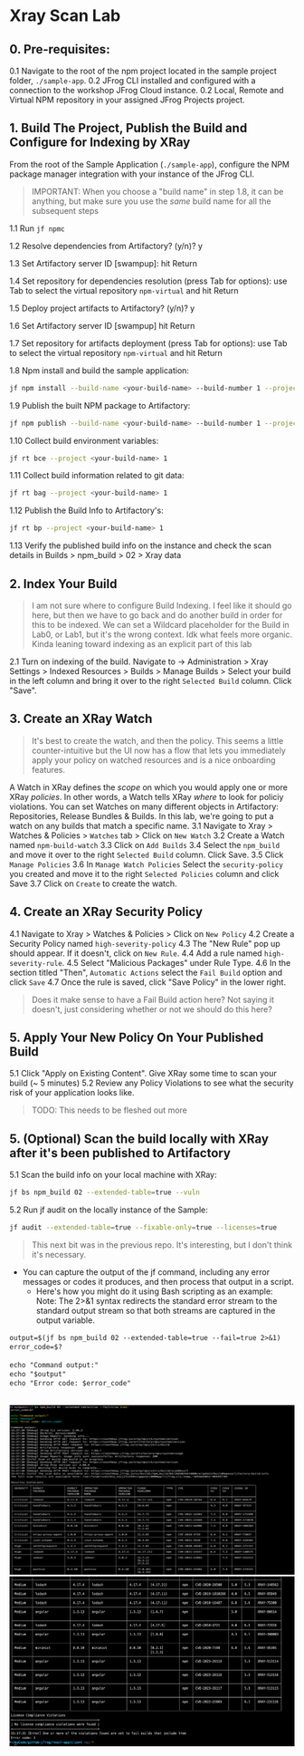 # Xray Scan Lab
## 0. Pre-requisites:
0.1 Navigate to the root of the npm project located in the sample project folder, `./sample-app`.
0.2 JFrog CLI installed and configured with a connection to the workshop JFrog Cloud instance.
0.2 Local, Remote and Virtual NPM repository in your assigned JFrog Projects project.

## 1. Build The Project, Publish the Build and Configure for Indexing by XRay
From the root of the Sample Application (`./sample-app`), configure the NPM package manager integration with your instance of the JFrog CLI.
> IMPORTANT: When you choose a "build name" in step 1.8, it can be anything, but make sure you use the _same_ build name for all the subsequent steps

1.1 Run `jf npmc`

1.2 Resolve dependencies from Artifactory? (y/n)? y

1.3 Set Artifactory server ID [swampup]: hit Return

1.4 Set repository for dependencies resolution (press Tab for options): use Tab to select the virtual repository `npm-virtual` and hit Return

1.5 Deploy project artifacts to Artifactory? (y/n)? y

1.6 Set Artifactory server ID [swampup] hit Return

1.7 Set repository for artifacts deployment (press Tab for options): use Tab to select the virtual repository `npm-virtual` and hit Return

1.8 Npm install and build the sample application:
```bash
jf npm install --build-name <your-build-name> --build-number 1 --project
```

1.9 Publish the built NPM package to Artifactory:
```bash
jf npm publish --build-name <your-build-name> --build-number 1 --project
```

1.10 Collect build environment variables:
```bash
jf rt bce --project <your-build-name> 1 
```

1.11 Collect build information related to git data:
```bash
jf rt bag --project <your-build-name> 1
```

1.12 Publish the Build Info to Artifactory's:
```bash
jf rt bp --project <your-build-name> 1
```

1.13 Verify the published build info on the instance and check the scan details in Builds > npm_build > 02 > Xray data

## 2. Index Your Build 
> I am not sure where to configure Build Indexing.  I feel like it should go here, but then we have to go back and 
> do another build in order for this to be indexed.  We can set a Wildcard placeholder for the Build in Lab0, or 
> Lab1, but it's the wrong context.  Idk what feels more organic.  Kinda leaning toward indexing as an explicit part of this lab 

2.1 Turn on indexing of the build. Navigate to <Your Project Context> -> Administration > Xray Settings > Indexed Resources > Builds > Manage Builds > Select your build in the left column and bring it over to  the  right `Selected Build` column.  Click "Save".

## 3. Create an XRay Watch
> It's best to create the watch, and then the policy.  This seems a little counter-intuitive but the UI now has a 
> flow that lets you immediately apply your policy on watched resources and is a nice onboarding features.

A Watch in XRay defines the _scope_ on which you would apply one or more XRay _policies_.  In other words, a Watch tells XRay _where_ to look for policiy violations.    You can set Watches on many different objects in Artifactory: Repositories, Release Bundles & Builds. In this lab, we're going to put a watch on any builds that match a specific name. 
3.1 Navigate to Xray > Watches & Policies > `Watches` tab > Click on `New Watch`
3.2 Create a Watch named `npm-build-watch`
3.3 Click on `Add Builds`
3.4 Select the `npm_build` and move it over to the right `Selected Build` column. Click Save.
3.5 Click `Manage Policies`
3.6 In `Manage Watch Policies` Select the `security-policy` you created and move it to the right `Selected Policies` column and click Save
3.7 Click on `Create` to create the watch.

## 4. Create an XRay Security Policy
4.1 Navigate to Xray > Watches & Policies > Click on `New Policy`
4.2 Create a Security Policy named `high-severity-policy`
4.3 The "New Rule" pop up should appear. If it doesn't, click on `New Rule`.
4.4 Add a rule named `high-severity-rule`.
4.5 Select "Malicious Packages" under Rule Type. 
4.6 In the section titled "Then",  `Automatic Actions` select the `Fail Build` option and click `Save`
4.7 Once the rule is saved, click "Save Policy" in the lower right.
> Does it make sense to have a Fail Build action here?  Not saying it doesn't, just considering whether or not we 
> should do this here?

## 5. Apply Your New Policy On Your Published Build
5.1 Click "Apply on Existing Content".  Give XRay some time to scan your build (~ 5 minutes)
5.2 Review any Policy Violations to see what the security risk of your application looks like.
>  TODO: This needs to be fleshed out more

## 5. (Optional) Scan the build locally with XRay after it's been published to Artifactory
5.1 Scan the build info on your local machine with XRay:
```bash
jf bs npm_build 02 --extended-table=true --vuln
```
5.2 Run jf audit on the locally instance of the Sample:
```bash
jf audit --extended-table=true --fixable-only=true --licenses=true
```
> This next bit was in the previous repo. It's interesting, but I don't think it's necessary.
- You can capture the output of the jf command, including any error messages or codes it produces, and then 
    process that output in a script. 
    - Here's how you might do it using Bash scripting as an example:
      <br/> Note: The 2>&1 syntax redirects the standard error stream to the standard output stream so that both 
      streams are captured in the output variable.
```text
output=$(jf bs npm_build 02 --extended-table=true --fail=true 2>&1)
error_code=$?

echo "Command output:"
echo "$output"
echo "Error code: $error_code"
```
<br/>
<img src="capture_jf_output_and_error_code_1.png" alt="jf output ,error code, error message" width="600" height="300">
<img src="capture_jf_output_and_error_code_2.png" alt="jf output ,error code, error message" width="600" height="300">